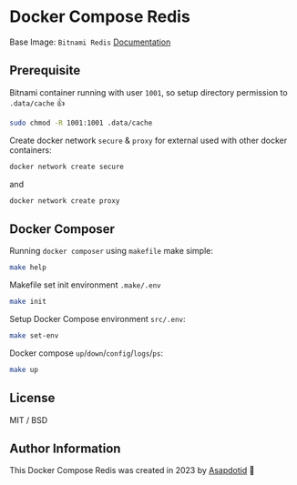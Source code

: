 # Docker Compose Redis

Base Image: `Bitnami Redis` [Documentation](https://hub.docker.com/r/bitnami/redis)

## Prerequisite

Bitnami container running with user `1001`, so setup directory permission to `.data/cache` 👍

```bash
sudo chmod -R 1001:1001 .data/cache
```

Create docker network `secure` & `proxy` for external used with other docker containers:

```bash
docker network create secure
```

and

```bash
docker network create proxy
```

## Docker Composer

Running `docker composer` using `makefile` make simple:

```bash
make help
```

Makefile set init environment `.make/.env`

```bash
make init
```

Setup Docker Compose environment `src/.env`:

```bash
make set-env
```

Docker compose `up`/`down`/`config`/`logs`/`ps`:

```bash
make up
```

## License

MIT / BSD

## Author Information

This Docker Compose Redis was created in 2023 by [Asapdotid](https://github.com/asapdotid) 🚀
